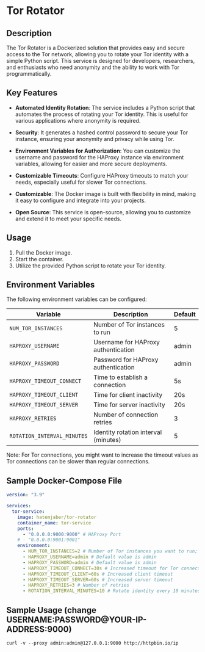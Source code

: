 # Tor Rotator

## Description

The Tor Rotator is a Dockerized solution that provides easy and secure access to
the Tor network, allowing you to rotate your Tor identity with a simple Python
script. This service is designed for developers, researchers, and enthusiasts
who need anonymity and the ability to work with Tor programmatically.

## Key Features

- **Automated Identity Rotation**: The service includes a Python script that
  automates the process of rotating your Tor identity. This is useful for
  various applications where anonymity is required.

- **Security**: It generates a hashed control password to secure your Tor
  instance, ensuring your anonymity and privacy while using Tor.

- **Environment Variables for Authorization**: You can customize the username
  and password for the HAProxy instance via environment variables, allowing for
  easier and more secure deployments.

- **Customizable Timeouts**: Configure HAProxy timeouts to match your needs,
  especially useful for slower Tor connections.

- **Customizable**: The Docker image is built with flexibility in mind, making
  it easy to configure and integrate into your projects.

- **Open Source**: This service is open-source, allowing you to customize and
  extend it to meet your specific needs.

## Usage

1. Pull the Docker image.
2. Start the container.
3. Utilize the provided Python script to rotate your Tor identity.

## Environment Variables

The following environment variables can be configured:

| Variable                    | Description                          | Default |
| --------------------------- | ------------------------------------ | ------- |
| `NUM_TOR_INSTANCES`         | Number of Tor instances to run       | 5       |
| `HAPROXY_USERNAME`          | Username for HAProxy authentication  | admin   |
| `HAPROXY_PASSWORD`          | Password for HAProxy authentication  | admin   |
| `HAPROXY_TIMEOUT_CONNECT`   | Time to establish a connection       | 5s      |
| `HAPROXY_TIMEOUT_CLIENT`    | Time for client inactivity           | 20s     |
| `HAPROXY_TIMEOUT_SERVER`    | Time for server inactivity           | 20s     |
| `HAPROXY_RETRIES`           | Number of connection retries         | 3       |
| `ROTATION_INTERVAL_MINUTES` | Identity rotation interval (minutes) | 5       |

Note: For Tor connections, you might want to increase the timeout values as Tor
connections can be slower than regular connections.

## Sample Docker-Compose File

```yaml
version: "3.9"

services:
  tor-service:
    image: hatemjaber/tor-rotator
    container_name: tor-service
    ports:
      - "0.0.0.0:9000:9000" # HAProxy Port
    # - "0.0.0.0:9001:9001"
    environment:
      - NUM_TOR_INSTANCES=2 # Number of Tor instances you want to run; default is 5
      - HAPROXY_USERNAME=admin # Default value is admin
      - HAPROXY_PASSWORD=admin # Default value is admin
      - HAPROXY_TIMEOUT_CONNECT=30s # Increased timeout for Tor connections
      - HAPROXY_TIMEOUT_CLIENT=60s # Increased client timeout
      - HAPROXY_TIMEOUT_SERVER=60s # Increased server timeout
      - HAPROXY_RETRIES=3 # Number of retries
      - ROTATION_INTERVAL_MINUTES=10 # Rotate identity every 10 minutes
```

## Sample Usage (change USERNAME:PASSWORD@YOUR-IP-ADDRESS:9000)

```shell
curl -v --proxy admin:admin@127.0.0.1:9000 http://httpbin.io/ip
```
